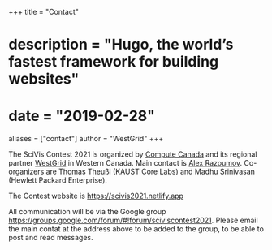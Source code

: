 +++
title = "Contact"
# description = "Hugo, the world’s fastest framework for building websites"
# date = "2019-02-28"
aliases = ["contact"]
author = "WestGrid"
+++

The SciVis Contest 2021 is organized by [Compute Canada](https://www.computecanada.ca) and its regional partner
[WestGrid](https://www.westgrid.ca) in Western Canada. Main contact is
[Alex Razoumov](mailto:alex.razoumov@westgrid.ca). Co-organizers are Thomas Theußl (KAUST Core Labs) and Madhu
Srinivasan (Hewlett Packard Enterprise).

<!-- Co-organizers are Madhu Srinivasan, Hewlett Packard Enterprise, and Silvio Rizzi, Argonne National Laboratory. -->

The Contest website is https://scivis2021.netlify.app

All communication will be via the Google group  
https://groups.google.com/forum/#!forum/sciviscontest2021. Please email the main contat at the address above to be added
to the group, to be able to post and read messages.
